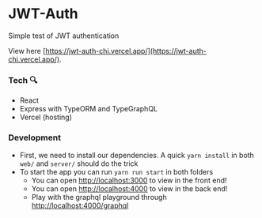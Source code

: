 # JWT-Auth

Simple test of JWT authentication

View here [https://jwt-auth-chi.vercel.app/](https://jwt-auth-chi.vercel.app/).

### Tech 🔍

- React
- Express with TypeORM and TypeGraphQL
- Vercel (hosting)

### Development

- First, we need to install our dependencies. A quick `yarn install` in both `web/` and `server/` should do the trick
- To start the app you can run `yarn run start` in both folders
  - You can open [http://localhost:3000](http://localhost:3000) to view in the front end!
  - You can open [http://localhost:4000](http://localhost:4000) to view in the back end!
  - Play with the graphql playground through [http://localhost:4000/graphql](http://localhost:4000/graphql)
